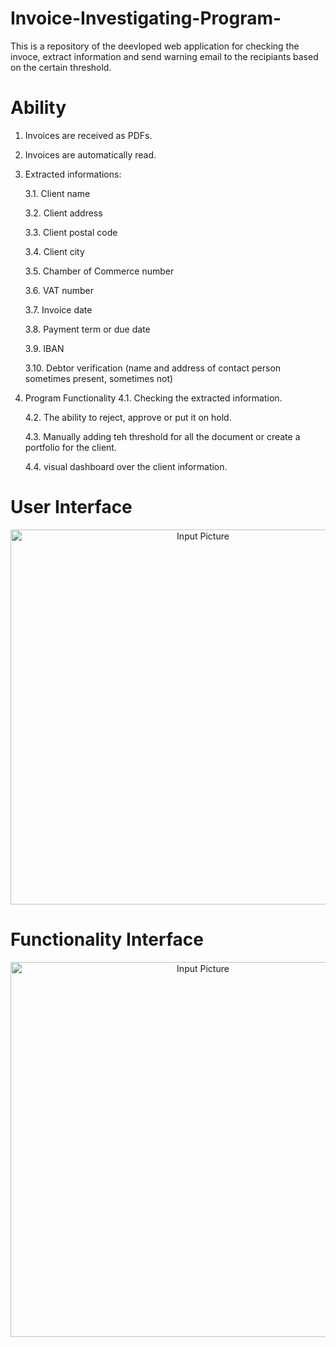 # Invoice-Investigating-Program-
This is a repository of the deevloped web application for checking the invoce, extract information and send warning email to the recipiants based on the certain threshold.
# Ability 
1. Invoices are received as PDFs.  
2. Invoices are automatically read.
3. Extracted informations:

   3.1. Client name
   
   3.2. Client address
   
   3.3. Client postal code
   
   3.4. Client city
   
   3.5. Chamber of Commerce number
   
   3.6. VAT number
   
   3.7. Invoice date
   
   3.8. Payment term or due date
   
   3.9. IBAN
   
   3.10. Debtor verification (name and address of contact person sometimes present, sometimes not)
   
5. Program Functionality
   4.1. Checking the extracted information.
   
   4.2. The ability to reject, approve or put it on hold.
   
   4.3. Manually adding teh threshold for all the document or create a portfolio for the client.
   
   4.4. visual dashboard over the client information.

# User Interface 
  <p align="center">
  <img src="https://github.com/user-attachments/assets/66577ecd-f020-4ae3-9085-ed68b28984dc" width="600" title="Input Picture">
  <p align="center"> 


# Functionality Interface
  <p align="center">
  <img src="https://github.com/user-attachments/assets/7624d3f0-eba3-4e07-86fd-97eb1a3e6d2d" width="600" title="Input Picture">
  <p align="center"> 
